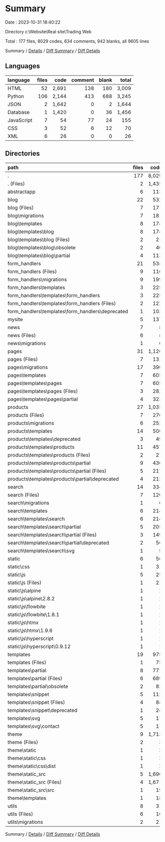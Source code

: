 # Summary

Date : 2023-10-31 18:40:22

Directory c:\\Website\\Real site\\Trading Web

Total : 177 files,  8029 codes, 634 comments, 942 blanks, all 9605 lines

Summary / [Details](details.md) / [Diff Summary](diff.md) / [Diff Details](diff-details.md)

## Languages
| language | files | code | comment | blank | total |
| :--- | ---: | ---: | ---: | ---: | ---: |
| HTML | 52 | 2,691 | 138 | 180 | 3,009 |
| Python | 106 | 2,144 | 413 | 688 | 3,245 |
| JSON | 2 | 1,642 | 0 | 2 | 1,644 |
| Database | 1 | 1,420 | 0 | 36 | 1,456 |
| JavaScript | 7 | 54 | 77 | 24 | 155 |
| CSS | 3 | 52 | 6 | 12 | 70 |
| XML | 6 | 26 | 0 | 0 | 26 |

## Directories
| path | files | code | comment | blank | total |
| :--- | ---: | ---: | ---: | ---: | ---: |
| . | 177 | 8,029 | 634 | 942 | 9,605 |
| . (Files) | 2 | 1,435 | 3 | 41 | 1,479 |
| abstractapp | 6 | 113 | 39 | 56 | 208 |
| blog | 22 | 532 | 39 | 105 | 676 |
| blog (Files) | 7 | 177 | 33 | 64 | 274 |
| blog\\migrations | 7 | 181 | 6 | 32 | 219 |
| blog\\templates | 8 | 174 | 0 | 9 | 183 |
| blog\\templates\\blog | 8 | 174 | 0 | 9 | 183 |
| blog\\templates\\blog (Files) | 2 | 21 | 0 | 3 | 24 |
| blog\\templates\\blog\\obsolete | 2 | 40 | 0 | 2 | 42 |
| blog\\templates\\blog\\partial | 4 | 113 | 0 | 4 | 117 |
| form_handlers | 21 | 534 | 38 | 96 | 668 |
| form_handlers (Files) | 9 | 110 | 27 | 43 | 180 |
| form_handlers\\migrations | 9 | 199 | 8 | 42 | 249 |
| form_handlers\\templates | 3 | 225 | 3 | 11 | 239 |
| form_handlers\\templates\\form_handlers | 3 | 225 | 3 | 11 | 239 |
| form_handlers\\templates\\form_handlers (Files) | 2 | 122 | 3 | 3 | 128 |
| form_handlers\\templates\\form_handlers\\deprecated | 1 | 103 | 0 | 8 | 111 |
| mysite | 5 | 137 | 92 | 72 | 301 |
| news | 7 | 8 | 4 | 13 | 25 |
| news (Files) | 6 | 8 | 4 | 12 | 24 |
| news\\migrations | 1 | 0 | 0 | 1 | 1 |
| pages | 31 | 1,126 | 42 | 175 | 1,343 |
| pages (Files) | 7 | 131 | 16 | 56 | 203 |
| pages\\migrations | 17 | 390 | 16 | 83 | 489 |
| pages\\templates | 7 | 605 | 10 | 36 | 651 |
| pages\\templates\\pages | 7 | 605 | 10 | 36 | 651 |
| pages\\templates\\pages (Files) | 3 | 282 | 0 | 4 | 286 |
| pages\\templates\\pages\\partial | 4 | 323 | 10 | 32 | 365 |
| products | 27 | 1,035 | 234 | 207 | 1,476 |
| products (Files) | 7 | 276 | 118 | 125 | 519 |
| products\\migrations | 6 | 253 | 5 | 27 | 285 |
| products\\templates | 14 | 506 | 111 | 55 | 672 |
| products\\templates\\deprecated | 3 | 49 | 9 | 7 | 65 |
| products\\templates\\products | 11 | 457 | 102 | 48 | 607 |
| products\\templates\\products (Files) | 2 | 27 | 0 | 2 | 29 |
| products\\templates\\products\\partial | 9 | 430 | 102 | 46 | 578 |
| products\\templates\\products\\partial (Files) | 5 | 217 | 4 | 6 | 227 |
| products\\templates\\products\\partial\\deprecated | 4 | 213 | 98 | 40 | 351 |
| search | 14 | 334 | 41 | 69 | 444 |
| search (Files) | 7 | 120 | 41 | 46 | 207 |
| search\\migrations | 1 | 0 | 0 | 1 | 1 |
| search\\templates | 6 | 214 | 0 | 22 | 236 |
| search\\templates\\search | 6 | 214 | 0 | 22 | 236 |
| search\\templates\\search\\partial | 5 | 205 | 0 | 22 | 227 |
| search\\templates\\search\\partial (Files) | 3 | 149 | 0 | 9 | 158 |
| search\\templates\\search\\partial\\deprecated | 2 | 56 | 0 | 13 | 69 |
| search\\templates\\search\\svg | 1 | 9 | 0 | 0 | 9 |
| static | 6 | 56 | 36 | 19 | 111 |
| static\\css | 1 | 31 | 2 | 3 | 36 |
| static\\js | 5 | 25 | 34 | 16 | 75 |
| static\\js (Files) | 1 | 21 | 27 | 16 | 64 |
| static\\js\\alpine | 1 | 1 | 7 | 0 | 8 |
| static\\js\\alpine\\2.8.2 | 1 | 1 | 7 | 0 | 8 |
| static\\js\\flowbite | 1 | 1 | 0 | 0 | 1 |
| static\\js\\flowbite\\1.8.1 | 1 | 1 | 0 | 0 | 1 |
| static\\js\\htmx | 1 | 1 | 0 | 0 | 1 |
| static\\js\\htmx\\1.9.6 | 1 | 1 | 0 | 0 | 1 |
| static\\js\\hyperscript | 1 | 1 | 0 | 0 | 1 |
| static\\js\\hyperscript\\0.9.12 | 1 | 1 | 0 | 0 | 1 |
| templates | 19 | 975 | 14 | 45 | 1,034 |
| templates (Files) | 1 | 75 | 4 | 1 | 80 |
| templates\\partial | 8 | 771 | 10 | 42 | 823 |
| templates\\partial (Files) | 6 | 689 | 6 | 34 | 729 |
| templates\\partial\\obsolete | 2 | 82 | 4 | 8 | 94 |
| templates\\snippet | 5 | 112 | 0 | 2 | 114 |
| templates\\snippet (Files) | 4 | 88 | 0 | 2 | 90 |
| templates\\snippet\\deprecated | 1 | 24 | 0 | 0 | 24 |
| templates\\svg | 5 | 17 | 0 | 0 | 17 |
| templates\\svg\\contact | 5 | 17 | 0 | 0 | 17 |
| theme | 9 | 1,713 | 47 | 25 | 1,785 |
| theme (Files) | 2 | 3 | 0 | 4 | 7 |
| theme\\static | 1 | 2 | 0 | 1 | 3 |
| theme\\static\\css | 1 | 2 | 0 | 1 | 3 |
| theme\\static\\css\\dist | 1 | 2 | 0 | 1 | 3 |
| theme\\static_src | 5 | 1,690 | 47 | 18 | 1,755 |
| theme\\static_src (Files) | 4 | 1,671 | 43 | 10 | 1,724 |
| theme\\static_src\\src | 1 | 19 | 4 | 8 | 31 |
| theme\\templates | 1 | 18 | 0 | 2 | 20 |
| utils | 8 | 31 | 5 | 19 | 55 |
| utils (Files) | 6 | 10 | 4 | 12 | 26 |
| utils\\migrations | 2 | 21 | 1 | 7 | 29 |

Summary / [Details](details.md) / [Diff Summary](diff.md) / [Diff Details](diff-details.md)